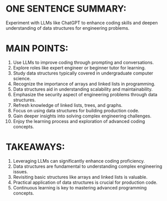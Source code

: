 # ONE SENTENCE SUMMARY:

Experiment with LLMs like ChatGPT to enhance coding skills and deepen understanding of data structures for engineering problems.

# MAIN POINTS:

1. Use LLMs to improve coding through prompting and conversations.
2. Explore roles like expert engineer or beginner tutor for learning.
3. Study data structures typically covered in undergraduate computer science.
4. Recognize the importance of arrays and linked lists in programming.
5. Data structures aid in understanding scalability and maintainability.
6. Emphasize the security aspect of engineering problems through data structures.
7. Refresh knowledge of linked lists, trees, and graphs.
8. Focus on using data structures for building production code.
9. Gain deeper insights into solving complex engineering challenges.
10. Enjoy the learning process and exploration of advanced coding concepts.

# TAKEAWAYS:

1. Leveraging LLMs can significantly enhance coding proficiency.
2. Data structures are fundamental to understanding complex engineering issues.
3. Revisiting basic structures like arrays and linked lists is valuable.
4. Practical application of data structures is crucial for production code.
5. Continuous learning is key to mastering advanced programming concepts.

